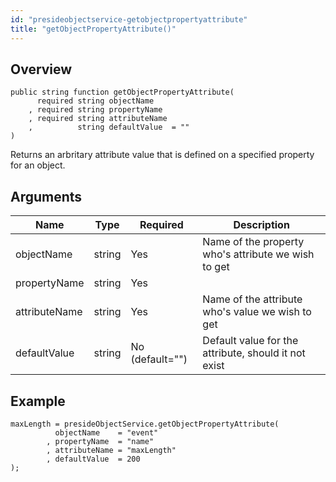```yaml
---
id: "presideobjectservice-getobjectpropertyattribute"
title: "getObjectPropertyAttribute()"
---
```



## Overview




```luceescript
public string function getObjectPropertyAttribute(
      required string objectName   
    , required string propertyName 
    , required string attributeName
    ,          string defaultValue  = ""
)
```

Returns an arbritary attribute value that is defined on a specified property for an object.


## Arguments


<div class="table-responsive"><table class="table"><thead><tr><th>Name</th><th>Type</th><th>Required</th><th>Description</th></tr></thead><tbody><tr><td>objectName</td><td>string</td><td>Yes</td><td>Name of the property who's attribute we wish to get</td></tr><tr><td>propertyName</td><td>string</td><td>Yes</td><td></td></tr><tr><td>attributeName</td><td>string</td><td>Yes</td><td>Name of the attribute who's value we wish to get</td></tr><tr><td>defaultValue</td><td>string</td><td>No (default="")</td><td>Default value for the attribute, should it not exist</td></tr></tbody></table></div>


## Example


```luceescript
maxLength = presideObjectService.getObjectPropertyAttribute(
          objectName    = "event"
        , propertyName  = "name"
        , attributeName = "maxLength"
        , defaultValue  = 200
);
```